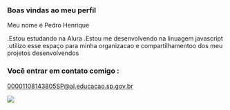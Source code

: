 ### Boas vindas ao meu perfil 

Meu nome é Pedro Henrique

.Estou estudando na Alura
.Estou me desenvolvendo na linuagem javascript
.utilizo esse espaço para minha organizacao e compartilhamentoo dos meu projetos desenvolvendos

### Você entrar em contato comigo :

00001108143805SP@al.educacao.sp.gov.br

![](https://media1.tenor.com/m/bQuWIFsZWEgAAAAd/thurston-waffles-meow.gif)
